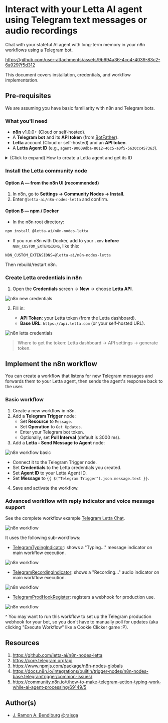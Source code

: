 # Interact with your Letta AI agent using Telegram text messages or audio recordings

Chat with your stateful AI agent with long-term memory in your n8n workflows using a Telegram bot.



https://github.com/user-attachments/assets/9b694a36-4cc4-4039-83c2-6a9297f5d312



This document covers installation, credentials, and workflow implementation.

## Pre-requisites

We are assuming you have basic familiarity with n8n and Telegram bots.

### What you'll need

- **n8n** v1.0.0+ (Cloud or self-hosted).
- A **Telegram bot** and its **API token** (from [BotFather](https://t.me/botfather)).
- **Letta** account (Cloud or self-hosted) and an **API token**.
- A **Letta Agent ID** (e.g., `agent-90009dba-8012-46c5-a0f5-5630cc457363`).
<details>
<summary>
(Click to expand) How to create a Letta agent and get its ID
</summary>

#### To create a Letta agent:

![letta create new agent](./screenshots/letta_create-new-agent.jpg)

#### And get its ID from the agent's page:

![letta dashboard agent id](./screenshots/letta_dashboard-agent-id.jpg)
</details>

### Install the Letta community node

#### Option A — from the n8n UI (recommended)

1. In n8n, go to **Settings → Community Nodes → Install**.
2. Enter `@letta-ai/n8n-nodes-letta` and confirm.

#### Option B — npm / Docker

- In the n8n root directory:

```bash
npm install @letta-ai/n8n-nodes-letta
```

- If you run n8n with Docker, add to your `.env` **before** `N8N_CUSTOM_EXTENSIONS`, like this:

```
N8N_CUSTOM_EXTENSIONS=@letta-ai/n8n-nodes-letta
```

Then rebuild/restart n8n.

### Create Letta credentials in n8n

1. Open the **Credentials** screen → **New** → choose **Letta API**.

![n8n new credentials](./screenshots/n8n_new-cred.jpg)

2. Fill in:

   - **API Token**: your Letta token (from the Letta dashboard).
   - **Base URL**: `https://api.letta.com` (or your self-hosted URL).

![n8n letta credentials](./screenshots/n8n_letta-cred.jpg)

> Where to get the token: Letta dashboard → API settings → generate token.

## Implement the n8n workflow

You can create a workflow that listens for new Telegram messages and forwards them to your Letta agent, then sends the agent's response back to the user.

### Basic workflow

1. Create a new workflow in n8n.
2. Add a **Telegram Trigger** node:
   - Set **Resource** to `Message`.
   - Set **Operation** to `Get Updates`.
   - Enter your Telegram bot token.
   - Optionally, set **Poll Interval** (default is 3000 ms).
3. Add a **Letta - Send Message to Agent** node:

![n8n workflow basic](./screenshots/n8n_search-letta-node.jpg)

   - Connect it to the Telegram Trigger node.
   - Set **Credentials** to the Letta credentials you created.
   - Set **Agent ID** to your Letta Agent ID.
   - Set **Message** to `{{ $("Telegram Trigger").json.message.text }}`.
4. Save and activate the workflow.

### Advanced workflow with reply indicator and voice message support

See the complete workflow example [Telegram Letta Chat](./workflows/APP_TelegramLettaChat.json).

![n8n workflow](./screenshots/n8n_wf-telegram-letta-chat.jpg)

It uses the following sub-workflows:

- [TelegramTypingIndicator](./workflows/UTL_TelegramTypingIndicator.json): shows a "Typing..." message indicator on main workflow execution.

![n8n workflow](./screenshots/n8n_wf-telegram-typing-indicator.jpg)

- [TelegramRecordingIndicator](./workflows/UTL_TelegramRecordingIndicator.json): shows a "Recording..." audio indicator on main workflow execution.

![n8n workflow](./screenshots/n8n_wf-telegram-recording-indicator.jpg)

- [TelegramProdHookRegister](./workflows/UTL_TelegramProdHookRegister.json): registers a webhook for production use.

![n8n workflow](./screenshots/n8n_wf-telegram-prod-hook-register.jpg)

^ You may want to run this workflow to set up the Telegram production webhook for your bot, so you don't have to manually poll for updates (aka clicking "Execute Workflow" like a Cookie Clicker game :P).

## Resources

1. https://github.com/letta-ai/n8n-nodes-letta
2. https://core.telegram.org/api
3. https://www.npmjs.com/package/n8n-nodes-globals
4. https://docs.n8n.io/integrations/builtin/trigger-nodes/n8n-nodes-base.telegramtrigger/common-issues/
5. https://community.n8n.io/t/how-to-make-telegram-action-typing-work-while-ai-agent-processing/69149/5

## Author(s)

- [J. Ramon A. Bendiburg](https://github.com/jraleman) [@raisga](https://raisga.com/)
